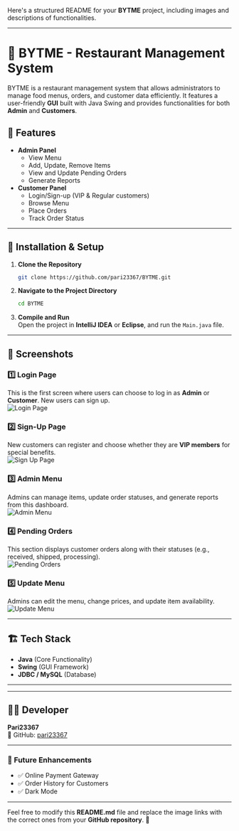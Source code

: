 Here's a structured README for your **BYTME** project, including images and descriptions of functionalities.  

---

# 🍔 BYTME - Restaurant Management System

BYTME is a restaurant management system that allows administrators to manage food menus, orders, and customer data efficiently. It features a user-friendly **GUI** built with Java Swing and provides functionalities for both **Admin** and **Customers**.

## 📌 Features
- **Admin Panel**  
  - View Menu  
  - Add, Update, Remove Items  
  - View and Update Pending Orders  
  - Generate Reports  
- **Customer Panel**  
  - Login/Sign-up (VIP & Regular customers)  
  - Browse Menu  
  - Place Orders  
  - Track Order Status  

---

## 🔧 Installation & Setup
1. **Clone the Repository**  
   ```sh
   git clone https://github.com/pari23367/BYTME.git
   ```
2. **Navigate to the Project Directory**  
   ```sh
   cd BYTME
   ```
3. **Compile and Run**  
   Open the project in **IntelliJ IDEA** or **Eclipse**, and run the `Main.java` file.

---

## 📸 Screenshots  

### **1️⃣ Login Page**
This is the first screen where users can choose to log in as **Admin** or **Customer**. New users can sign up.  
![Login Page](https://raw.githubusercontent.com/pari23367/BYTME/master/screenshots/login.png)

### **2️⃣ Sign-Up Page**
New customers can register and choose whether they are **VIP members** for special benefits.  
![Sign Up Page](https://raw.githubusercontent.com/pari23367/BYTME/master/screenshots/signup.png)

### **3️⃣ Admin Menu**
Admins can manage items, update order statuses, and generate reports from this dashboard.  
![Admin Menu](https://raw.githubusercontent.com/pari23367/BYTME/master/screenshots/admin_menu.png)

### **4️⃣ Pending Orders**
This section displays customer orders along with their statuses (e.g., received, shipped, processing).  
![Pending Orders](https://raw.githubusercontent.com/pari23367/BYTME/master/screenshots/pending_orders.png)

### **5️⃣ Update Menu**
Admins can edit the menu, change prices, and update item availability.  
![Update Menu](https://raw.githubusercontent.com/pari23367/BYTME/master/screenshots/update_menu.png)

---

## 🏗️ Tech Stack
- **Java** (Core Functionality)  
- **Swing** (GUI Framework)  
- **JDBC / MySQL** (Database)  

---

 
---

## 👨‍💻 Developer  
**Pari23367**  
🔗 GitHub: [pari23367](https://github.com/pari23367)  

---

### 🎯 Future Enhancements  
- ✅ Online Payment Gateway  
- ✅ Order History for Customers  
- ✅ Dark Mode  

---

Feel free to modify this **README.md** file and replace the image links with the correct ones from your **GitHub repository**. 🚀
